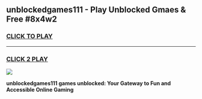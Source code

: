 
## unblockedgames111 - Play Unblocked Gmaes & Free #8x4w2
<h3>
<a href="https://news.freeplayer.one?title=unblockedgames111&ref=03M">CLICK TO PLAY</a></h3>
<hr>

<h3>
<a href="https://news.freeplayer.one?title=unblockedgames111&ref=03M">CLICK 2 PLAY</a>
  
</h3>

<a href="https://news.freeplayer.one?title=unblockedgames111&ref=03M"><img src="https://clearcache.store/games.png"></a>


**unblockedgames111 games unblocked: Your Gateway to Fun and Accessible Online Gaming**
